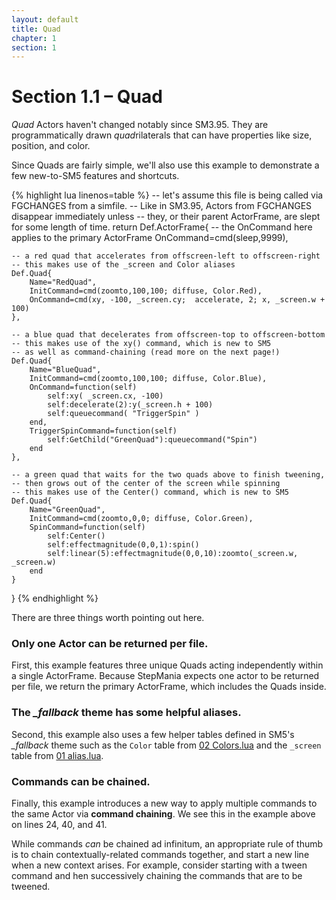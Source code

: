 ```yaml
---
layout: default
title: Quad
chapter: 1
section: 1
---
```


# Section 1.1 – Quad

*Quad* Actors haven't changed notably since SM3.95.  They are programmatically drawn *quad*rilaterals that can have properties like size, position, and color.

Since Quads are fairly simple, we'll also use this example to demonstrate a few new-to-SM5 features and shortcuts.

{% highlight lua linenos=table %}
-- let's assume this file is being called via FGCHANGES from a simfile.
-- Like in SM3.95, Actors from FGCHANGES disappear immediately unless
-- they, or their parent ActorFrame, are slept for some length of time.
return Def.ActorFrame{
	-- the OnCommand here applies to the primary ActorFrame
	OnCommand=cmd(sleep,9999),

	-- a red quad that accelerates from offscreen-left to offscreen-right
	-- this makes use of the _screen and Color aliases
	Def.Quad{
		Name="RedQuad",
		InitCommand=cmd(zoomto,100,100; diffuse, Color.Red),
		OnCommand=cmd(xy, -100, _screen.cy;  accelerate, 2; x, _screen.w + 100)
	},

	-- a blue quad that decelerates from offscreen-top to offscreen-bottom
	-- this makes use of the xy() command, which is new to SM5
	-- as well as command-chaining (read more on the next page!)
	Def.Quad{
		Name="BlueQuad",
		InitCommand=cmd(zoomto,100,100; diffuse, Color.Blue),
		OnCommand=function(self)
			self:xy( _screen.cx, -100)
			self:decelerate(2):y(_screen.h + 100)
			self:queuecommand( "TriggerSpin" )
		end,
		TriggerSpinCommand=function(self)
			self:GetChild("GreenQuad"):queuecommand("Spin")
		end
	},

	-- a green quad that waits for the two quads above to finish tweening,
	-- then grows out of the center of the screen while spinning
	-- this makes use of the Center() command, which is new to SM5
	Def.Quad{
		Name="GreenQuad",
		InitCommand=cmd(zoomto,0,0; diffuse, Color.Green),
		SpinCommand=function(self)
			self:Center()
			self:effectmagnitude(0,0,1):spin()
			self:linear(5):effectmagnitude(0,0,10):zoomto(_screen.w, _screen.w)
		end
	}
}
{% endhighlight %}

There are three things worth pointing out here.

### Only one Actor can be returned per file.
First, this example features three unique Quads acting independently within a single ActorFrame.  Because StepMania expects one actor to be returned per file, we return the primary ActorFrame, which includes the Quads inside.

### The *_fallback* theme has some helpful aliases.
Second, this example also uses a few helper tables defined in SM5's *_fallback* theme such as the
`Color` table from [02 Colors.lua](https://github.com/stepmania/stepmania/blob/master/Themes/_fallback/Scripts/02%20Colors.lua)  and the `_screen` table from [01 alias.lua](https://github.com/stepmania/stepmania/blob/master/Themes/_fallback/Scripts/01%20alias.lua).

### Commands can be chained.
Finally, this example introduces a new way to apply multiple commands to the same Actor via **command chaining**.  We see this in the example above on lines 24, 40, and 41.

 While commands *can* be chained ad infinitum, an appropriate rule of thumb is to chain contextually-related commands together, and start a new line when a new context arises.  For example, consider starting with a tween command and hen successively chaining the commands that are to be tweened.